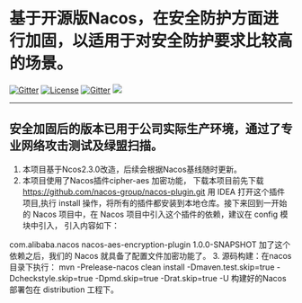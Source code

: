 
# 基于开源版Nacos，在安全防护方面进行加固，以适用于对安全防护要求比较高的场景。

[![Gitter](https://badges.gitter.im/alibaba/nacos.svg)](https://gitter.im/alibaba/nacos?utm_source=badge&utm_medium=badge&utm_campaign=pr-badge)   [![License](https://img.shields.io/badge/license-Apache%202-4EB1BA.svg)](https://www.apache.org/licenses/LICENSE-2.0.html)
[![Gitter](https://travis-ci.org/alibaba/nacos.svg?branch=master)](https://travis-ci.org/alibaba/nacos)
[![](https://img.shields.io/badge/Nacos-Check%20Your%20Contribution-orange)](https://opensource.alibaba.com/contribution_leaderboard/details?projectValue=nacos)

-------

## 安全加固后的版本已用于公司实际生产环境，通过了专业网络攻击测试及绿盟扫描。

1. 本项目基于Ncos2.3.0改造，后续会根据Nacos基线随时更新。
2. 本项目使用了Nacos插件cipher-aes 加密功能， 下载本项目前先下载 https://github.com/nacos-group/nacos-plugin.git
   用 IDEA 打开这个插件项目,执行 install 操作，将所有的插件都安装到本地仓库。接下来回到一开始的 Nacos 项目中，在 Nacos 项目中引入这个插件的依赖，建议在 config 模块中引入，
   引入内容如下：
<dependency>
    <groupId>com.alibaba.nacos</groupId>
    <artifactId>nacos-aes-encryption-plugin</artifactId>
    <version>1.0.0-SNAPSHOT</version>
</dependency>
加了这个依赖之后，我们的 Nacos 就具备了配置文件加密功能了。
3. 源码构建：在nacos目录下执行： mvn -Prelease-nacos clean install -Dmaven.test.skip=true -Dcheckstyle.skip=true -Dpmd.skip=true -Drat.skip=true -U
   构建好的Nacos部署包在 distribution 工程下。
